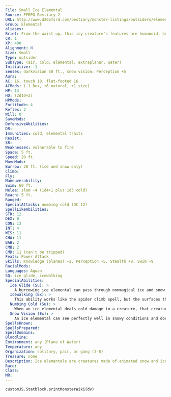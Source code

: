 ```yaml
---
File: Small Ice Elemental
Source: PFRPG Bestiary 2
URL: http://www.d20pfsrd.com/bestiary/monster-listings/outsiders/elemental/elemental-ice
Group: Elemental
aliases: 
Brief: From the waist up, this icy creature's features are humanoid, but below its body is a snake-like, slithering tail.
CR: 1
XP: 400
Alignment: N
Size: Small
Type: outsider
SubType: (air, cold, elemental, extraplanar, water)
Initiative: -1
Senses: darkvision 60 ft., snow vision; Perception +5
Aura: 
AC: 16, touch 10, flat-footed 16
ACMods: (-1 Dex, +6 natural, +1 size)
HP: 13
HD: (2d10+2)
HPMods: 
Fortitude: 4
Reflex: 2
Will: 0
SaveMods: 
DefensiveAbilities: 
DR: 
Immunities: cold, elemental traits
Resist: 
SR: 
Weaknesses: vulnerable to fire
Space: 5 ft.
Speed: 20 ft.
MoveMods: 
Burrow: 20 ft. (ice and snow only)
Climb: 
Fly: 
Maneuverability: 
Swim: 60 ft.
Melee: slam +4 (1d4+1 plus 1d3 cold)
Reach: 5 ft.
Ranged: 
SpecialAttacks: numbing cold (DC 12)
SpellLikeAbilities: 
STR: 12
DEX: 8
CON: 13
INT: 4
WIS: 11
CHA: 11
BAB: 2
CMB: 2
CMD: 11 (can't be tripped)
Feats: Power Attack
Skills: Knowledge (planes) +2, Perception +5, Stealth +8, Swim +9
RacialMods: 
Languages: Aquan
SQ: ice glide, icewalking
SpecialAbilities:
  Ice Glide (Su): >
    A burrowing ice elemental can pass through nonmagical ice and snow as easily as a fish swims through water. Its burrowing leaves behind no tunnel or hole, nor does it create any ripple or other sign of its presence. A control water spell cast on an area containing a burrowing ice elemental flings the elemental back 30 feet, stunning the creature for 1 round unless it succeeds on a DC 15 Fortitude save.
  Icewalking (Ex): >
    This ability works like the spider climb spell, but the surfaces the elemental climbs must be icy. The elemental can move across icy surfaces without penalty and does not need to make Acrobatics checks to run or charge on ice.
  Numbing Cold (Su): >
    When an ice elemental deals cold damage to a creature, that creature must succeed on a Fortitude save or be staggered for 1 round. The save DC is listed in the elemental's stat block and is Constitution-based.
  Snow Vision (Ex): >
    An ice elemental can see perfectly well in snowy conditions and does not take any penalties on Perception checks while in snow.
SpellsKnown: 
SpellsPrepared: 
SpellDomains: 
Bloodline: 
Environment: any (Plane of Water)
Temperature: any
Organization: solitary, pair, or gang (3-8)
Treasure: none
Description: Ice elementals are creatures made of animated snow and ice. They form in especially cold parts of the Plane of Water and along its border with the Plane of Air, where giant icebergs careen off of world-high waterfalls into the open sky. Ice elementals vary in their exact appearance.
Race: 
Class: 
MR: 
---
```

```dataviewjs
customJS.Statblock.printMonsterWiki(dv)
```
